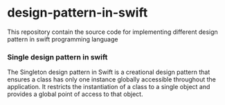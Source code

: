 # design-pattern-in-swift
This repository contain the source code for implementing different design pattern in swift programming language

### Single design pattern in swift

The Singleton design pattern in Swift is a creational design pattern that ensures a class has only one instance globally accessible throughout the application. It restricts the instantiation of a class to a single object and provides a global point of access to that object.
